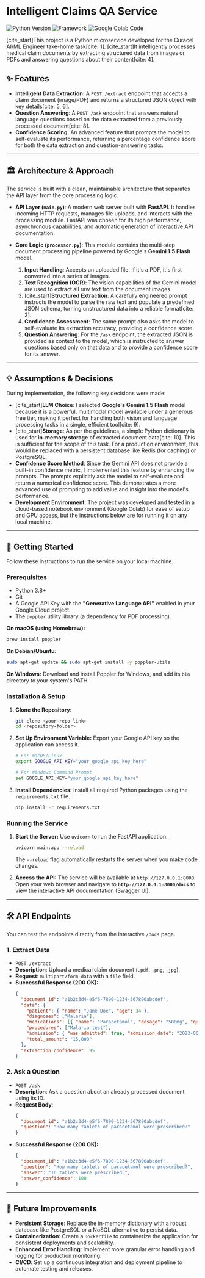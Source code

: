# Intelligent Claims QA Service

![Python Version](https://img.shields.io/badge/python-3.8%2B-blue)
![Framework](https://img.shields.io/badge/framework-FastAPI-green)
![Google Colab Code](https://colab.research.google.com/drive/1O9NBn1vfTo8TDDZih0fhSCkJwzOymAFn?usp=sharing)

[cite_start]This project is a Python microservice developed for the Curacel AI/ML Engineer take-home task[cite: 1]. [cite_start]It intelligently processes medical claim documents by extracting structured data from images or PDFs and answering questions about their content[cite: 4].

## ✨ Features

* **Intelligent Data Extraction**: A `POST /extract` endpoint that accepts a claim document (image/PDF) and returns a structured JSON object with key details[cite: 5, 6].
* **Question Answering**: A `POST /ask` endpoint that answers natural language questions based on the data extracted from a previously processed document[cite: 8].
* **Confidence Scoring**: An advanced feature that prompts the model to self-evaluate its performance, returning a percentage confidence score for both the data extraction and question-answering tasks.

---

## 🏛️ Architecture & Approach

The service is built with a clean, maintainable architecture that separates the API layer from the core processing logic.

* **API Layer (`main.py`)**: A modern web server built with **FastAPI**. It handles incoming HTTP requests, manages file uploads, and interacts with the processing module. FastAPI was chosen for its high performance, asynchronous capabilities, and automatic generation of interactive API documentation.

* **Core Logic (`processor.py`)**: This module contains the multi-step document processing pipeline powered by Google's **Gemini 1.5 Flash** model.
    1.  **Input Handling**: Accepts an uploaded file. If it's a PDF, it's first converted into a series of images.
    2.  **Text Recognition (OCR)**: The vision capabilities of the Gemini model are used to extract all raw text from the document images.
    3.  [cite_start]**Structured Extraction**: A carefully engineered prompt instructs the model to parse the raw text and populate a predefined JSON schema, turning unstructured data into a reliable format[cite: 2].
    4.  **Confidence Assessment**: The same prompt also asks the model to self-evaluate its extraction accuracy, providing a confidence score.
    5.  **Question Answering**: For the `/ask` endpoint, the extracted JSON is provided as context to the model, which is instructed to answer questions based only on that data and to provide a confidence score for its answer.

---

## 💡 Assumptions & Decisions

During implementation, the following key decisions were made:

* [cite_start]**LLM Choice**: I selected **Google's Gemini 1.5 Flash** model because it is a powerful, multimodal model available under a generous free tier, making it perfect for handling both vision and language processing tasks in a single, efficient tool[cite: 9].
* [cite_start]**Storage**: As per the guidelines, a simple Python dictionary is used for **in-memory storage** of extracted document data[cite: 10]. This is sufficient for the scope of this task. For a production environment, this would be replaced with a persistent database like Redis (for caching) or PostgreSQL.
* **Confidence Score Method**: Since the Gemini API does not provide a built-in confidence metric, I implemented this feature by enhancing the prompts. The prompts explicitly ask the model to self-evaluate and return a numerical confidence score. This demonstrates a more advanced use of prompting to add value and insight into the model's performance.
* **Development Environment**: The project was developed and tested in a cloud-based notebook environment (Google Colab) for ease of setup and GPU access, but the instructions below are for running it on any local machine.

---

## 🚀 Getting Started

Follow these instructions to run the service on your local machine.

### Prerequisites

* Python 3.8+
* Git
* A Google API Key with the **"Generative Language API"** enabled in your Google Cloud project.
* The `poppler` utility library (a dependency for PDF processing).

**On macOS (using Homebrew):**
```bash
brew install poppler
```

**On Debian/Ubuntu:**
```bash
sudo apt-get update && sudo apt-get install -y poppler-utils
```
**On Windows:**
Download and install Poppler for Windows, and add its `bin` directory to your system's PATH.

### Installation & Setup

1.  **Clone the Repository:**
    ```bash
    git clone <your-repo-link>
    cd <repository-folder>
    ```

2.  **Set Up Environment Variable:**
    Export your Google API key so the application can access it.
    ```bash
    # For macOS/Linux
    export GOOGLE_API_KEY="your_google_api_key_here"

    # For Windows Command Prompt
    set GOOGLE_API_KEY="your_google_api_key_here"
    ```

3.  **Install Dependencies:**
    Install all required Python packages using the `requirements.txt` file.
    ```bash
    pip install -r requirements.txt
    ```

### Running the Service

1.  **Start the Server:**
    Use `uvicorn` to run the FastAPI application.
    ```bash
    uvicorn main:app --reload
    ```
    The `--reload` flag automatically restarts the server when you make code changes.

2.  **Access the API:**
    The service will be available at `http://127.0.0.1:8000`.
    Open your web browser and navigate to **`http://127.0.0.1:8000/docs`** to view the interactive API documentation (Swagger UI).

---

## 🛠️ API Endpoints

You can test the endpoints directly from the interactive `/docs` page.

### 1. Extract Data

* `POST /extract`
* **Description**: Upload a medical claim document (`.pdf`, `.png`, `.jpg`).
* **Request**: `multipart/form-data` with a `file` field.
* **Successful Response (200 OK):**
    ```json
    {
      "document_id": "a1b2c3d4-e5f6-7890-1234-567890abcdef",
      "data": {
        "patient": { "name": "Jane Doe", "age": 34 },
        "diagnoses": ["Malaria"],
        "medications": [{ "name": "Paracetamol", "dosage": "500mg", "quantity": "10 tablets" }],
        "procedures": ["Malaria test"],
        "admission": { "was_admitted": true, "admission_date": "2023-06-10", "discharge_date": "2023-06-12" },
        "total_amount": "15,000"
      },
      "extraction_confidence": 95
    }
    ```

### 2. Ask a Question

* `POST /ask`
* **Description**: Ask a question about an already processed document using its ID.
* **Request Body**:
    ```json
    {
      "document_id": "a1b2c3d4-e5f6-7890-1234-567890abcdef",
      "question": "How many tablets of paracetamol were prescribed?"
    }
    ```
* **Successful Response (200 OK):**
    ```json
    {
      "document_id": "a1b2c3d4-e5f6-7890-1234-567890abcdef",
      "question": "How many tablets of paracetamol were prescribed?",
      "answer": "10 tablets were prescribed.",
      "answer_confidence": 100
    }
    ```

---

## 🔮 Future Improvements

* **Persistent Storage**: Replace the in-memory dictionary with a robust database like PostgreSQL or a NoSQL alternative to persist data.
* **Containerization**: Create a `Dockerfile` to containerize the application for consistent deployments and scalability.
* **Enhanced Error Handling**: Implement more granular error handling and logging for production monitoring.
* **CI/CD**: Set up a continuous integration and deployment pipeline to automate testing and releases.
